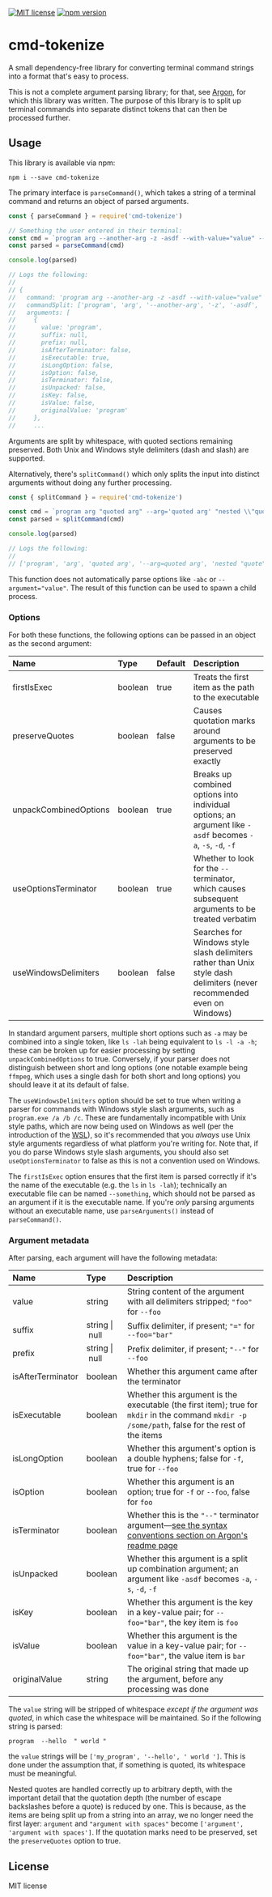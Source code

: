 [![MIT license](https://img.shields.io/badge/license-MIT-brightgreen.svg)](https://opensource.org/licenses/MIT) [![npm version](https://badge.fury.io/js/cmd-tokenize.svg)](https://badge.fury.io/js/cmd-tokenize)

# cmd-tokenize

A small dependency-free library for converting terminal command strings into a format that's easy to process.

This is not a complete argument parsing library; for that, see [Argon](https://github.com/msikma/argon), for which this library was written. The purpose of this library is to split up terminal commands into separate distinct tokens that can then be processed further.

## Usage

This library is available via npm:

```
npm i --save cmd-tokenize
```

The primary interface is `parseCommand()`, which takes a string of a terminal command and returns an object of parsed arguments.

```js
const { parseCommand } = require('cmd-tokenize')

// Something the user entered in their terminal:
const cmd = `program arg --another-arg -z -asdf --with-value="value" -- --after-terminator`
const parsed = parseCommand(cmd)

console.log(parsed)

// Logs the following:
//
// {
//   command: 'program arg --another-arg -z -asdf --with-value="value" -- --after-terminator',
//   commandSplit: ['program', 'arg', '--another-arg', '-z', '-asdf', '--with-value=value', '--', '--after-terminator'],
//   arguments: [
//     {
//       value: 'program',
//       suffix: null,
//       prefix: null,
//       isAfterTerminator: false,
//       isExecutable: true,
//       isLongOption: false,
//       isOption: false,
//       isTerminator: false,
//       isUnpacked: false,
//       isKey: false,
//       isValue: false,
//       originalValue: 'program'
//     },
//     ...
```

Arguments are split by whitespace, with quoted sections remaining preserved. Both Unix and Windows style delimiters (dash and slash) are supported.

Alternatively, there's `splitCommand()` which only splits the input into distinct arguments without doing any further processing.

```js
const { splitCommand } = require('cmd-tokenize')

const cmd = `program arg "quoted arg" --arg='quoted arg' "nested \\"quote\\"" -abc`
const parsed = splitCommand(cmd)

console.log(parsed)

// Logs the following:
//
// ['program', 'arg', 'quoted arg', '--arg=quoted arg', 'nested "quote"', '-abc']
```

This function does not automatically parse options like `-abc` or `--argument="value"`. The result of this function can be used to spawn a child process.

### Options

For both these functions, the following options can be passed in an object as the second argument:

| Name | Type | Default | Description |
|:-----|:-----|:--------|:------------|
| firstIsExec | boolean | true | Treats the first item as the path to the executable |
| preserveQuotes | boolean | false | Causes quotation marks around arguments to be preserved exactly |
| unpackCombinedOptions | boolean | true | Breaks up combined options into individual options; an argument like `-asdf` becomes `-a`, `-s`, `-d`, `-f` |
| useOptionsTerminator | boolean | true | Whether to look for the `--` terminator, which causes subsequent arguments to be treated verbatim |
| useWindowsDelimiters | boolean | false | Searches for Windows style slash delimiters rather than Unix style dash delimiters (never recommended even on Windows) |

In standard argument parsers, multiple short options such as `-a` may be combined into a single token, like `ls -lah` being equivalent to `ls -l -a -h`; these can be broken up for easier processing by setting `unpackCombinedOptions` to true. Conversely, if your parser does not distinguish between short and long options (one notable example being `ffmpeg`, which uses a single dash for both short and long options) you should leave it at its default of false.

The `useWindowsDelimiters` option should be set to true when writing a parser for commands with Windows style slash arguments, such as `program.exe /a /b /c`. These are fundamentally incompatible with Unix style paths, which are now being used on Windows as well (per the introduction of the [WSL](https://en.wikipedia.org/wiki/Windows_Subsystem_for_Linux)), so it's recommended that you *always* use Unix style arguments regardless of what platform you're writing for. Note that, if you do parse Windows style slash arguments, you should also set `useOptionsTerminator` to false as this is not a convention used on Windows.

The `firstIsExec` option ensures that the first item is parsed correctly if it's the name of the executable (e.g. the `ls` in `ls -lah`); technically an executable file can be named `--something`, which should not be parsed as an argument if it is the executable name. If you're *only* parsing arguments without an executable name, use `parseArguments()` instead of `parseCommand()`.

### Argument metadata

After parsing, each argument will have the following metadata:

| Name | Type | Description |
|:-----|:-----|:------------|
| value | string | String content of the argument with all delimiters stripped; `"foo"` for `--foo` |
| suffix | string&nbsp;\|&nbsp;null | Suffix delimiter, if present; `"="` for `--foo="bar"` |
| prefix | string&nbsp;\|&nbsp;null | Prefix delimiter, if present; `"--"` for `--foo` |
| isAfterTerminator | boolean | Whether this argument came after the terminator |
| isExecutable | boolean | Whether this argument is the executable (the first item); true for `mkdir` in the command `mkdir -p /some/path`, false for the rest of the items |
| isLongOption | boolean | Whether this argument's option is a double hyphens; false for `-f`, true for `--foo` |
| isOption | boolean | Whether this argument is an option; true for `-f` or `--foo`, false for `foo` |
| isTerminator | boolean | Whether this is the `"--"` terminator argument—[see the syntax conventions section on Argon's readme page](https://github.com/msikma/argon#syntax-conventions) |
| isUnpacked | boolean | Whether this argument is a split up combination argument; an argument like `-asdf` becomes `-a`, `-s`, `-d`, `-f` |
| isKey | boolean | Whether this argument is the key in a key-value pair; for `--foo="bar"`, the key item is `foo` |
| isValue | boolean | Whether this argument is the value in a key-value pair; for `--foo="bar"`, the value item is `bar` |
| originalValue | string | The original string that made up the argument, before any processing was done |

The `value` string will be stripped of whitespace *except if the argument was quoted*, in which case the whitespace will be maintained. So if the following string is parsed:

```
program  --hello  " world "
```

the `value` strings will be `['my_program', '--hello', ' world ']`. This is done under the assumption that, if something is quoted, its whitespace must be meaningful.

Nested quotes are handled correctly up to arbitrary depth, with the important detail that the quotation depth (the number of escape backslashes before a quote) is reduced by one. This is because, as the items are being split up from a string into an array, we no longer need the first layer: `argument` and `"argument with spaces"` become `['argument', 'argument with spaces']`. If the quotation marks need to be preserved, set the `preserveQuotes` option to true.

## License

MIT license

